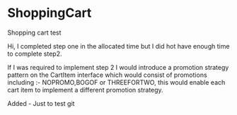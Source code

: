 # ShoppingCart
Shopping cart test

Hi, I completed step one in the allocated time but I did hot have enough time to complete step2.

If I was required to implement step 2 I would introduce a promotion strategy pattern on the CartItem interface 
which would consist of promotions including :- NOPROMO,BOGOF or THREEFORTWO, this would enable each cart item 
to implement a different promotion strategy.

Added - Just to test git
